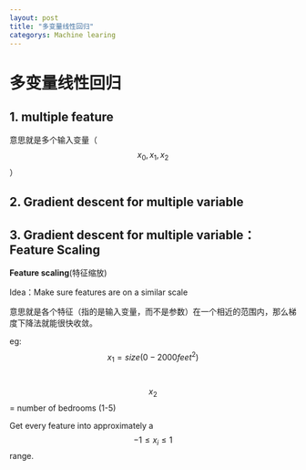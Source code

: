 ```yaml
---
layout: post
title: "多变量线性回归"
categorys: Machine learing
---
```


# 多变量线性回归

## 1. multiple feature

意思就是多个输入变量（$$x_{0},x_{1},x_{2}$$）

## 2. Gradient descent for multiple variable

## 3. Gradient descent for multiple variable：Feature Scaling

**Feature scaling**(特征缩放)

Idea：Make sure features are on a similar scale

意思就是各个特征（指的是输入变量，而不是参数）在一个相近的范围内，那么梯度下降法就能很快收敛。

eg: $$x_{1} = size(0-2000 feet ^{2})$$

​      $$x_{2} $$= number  of  bedrooms (1-5)

Get every feature into approximately a  $$-1 \leq  x_{i} \leq 1$$ range.















